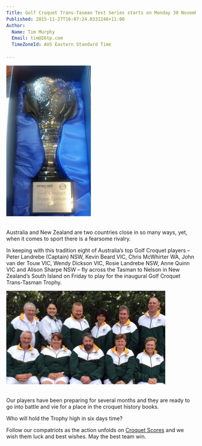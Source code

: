 ```yaml
---
Title: Golf Croquet Trans-Tasman Test Series starts on Monday 30 November
Published: 2015-11-27T16:07:24.0331246+11:00
Author:
  Name: Tim Murphy
  Email: tim@26tp.com
  TimeZoneId: AUS Eastern Standard Time

---
```

<img src="/gc.jpg" alt="GC Trans-Tasman Trophy" title="GC Trans-Tasman Trophy"/>

<br/>Australia and New Zealand are two countries close in so many ways, yet, when it comes to sport there is a fearsome rivalry. 

In keeping with this tradition eight of Australia’s top Golf Croquet players – Peter Landrebe (Captain) NSW, Kevin Beard VIC, Chris McWhirter WA, John van der Touw VIC, Wendy Dickson VIC, Rosie Landrebe NSW, Anne Quinn VIC and Alison Sharpe NSW – fly across the Tasman to Nelson in New Zealand’s South Island on Friday to play for the inaugural Golf Croquet Trans-Tasman Trophy.

<img src="/gc-tt-team-x1v2.jpg" alt="Australian Team" title="Back Row L-R John Compton (Team Manager), Fleur Brockway (Reserve), Chris McWhirter, Alison Sharpe, Kevin Beard, Lester Hughes (Reserve). Front Row L-R John van der Touw, Wendy Dickson, Peter Landrebe (Captain), Anne Quinn, Rosemary Landrebe"/>

<br/>Our players have been preparing for several months and they are ready to go into battle and vie for a place in the croquet history books.

Who will hold the Trophy high in six days time?

Follow our compatriots as the action unfolds on [Croquet Scores](https://croquetscores.com/2015/gc/trans-tasman) and we wish them luck and best wishes.  May the best team win.